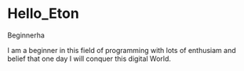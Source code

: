# Hello_Eton
Beginnerha

I am a beginner in this field of programming with lots of enthusiam and belief that one day I will conquer this digital World.
